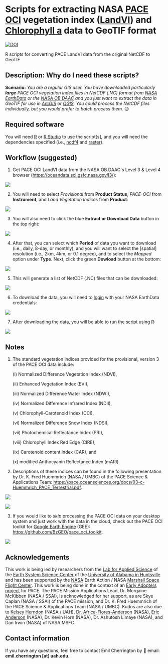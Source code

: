 # Scripts for extracting NASA [PACE OCI](https://pace.oceansciences.org/oci.htm) vegetation index ([LandVI](https://oceancolor.gsfc.nasa.gov/data/10.5067/PACE/OCI/L2/LANDVI/3.0)) and [Chlorophyll a](https://www.earthdata.nasa.gov/apt/documents/chlor-a/v1.0) data to GeoTIF format
[![DOI](https://zenodo.org/badge/DOI/10.5281/zenodo.15870562.svg)](https://doi.org/10.5281/zenodo.15870562)

R scripts for converting PACE LandVI data from the original NetCDF to GeoTIF

## Description: Why do I need these scripts?
**Scenario:** *You are a regular GIS user. You have downloaded particularly **large** PACE OCI vegetation index files in NetCDF (.NC) format from [NASA EarthData](https://search.earthdata.nasa.gov/search) or the [NASA OB.DAAC](https://oceandata.sci.gsfc.nasa.gov/l3/) and you just want to extract the data in GeoTIF for use in [ArcGIS](https://www.esri.com/en-us/arcgis/products/arcgis-desktop/overview) or [QGIS](https://qgis.org/). You could process the NetCDF files individually, but you would prefer to batch process them.* 😉

## Required software

You will need [R](https://cran.r-project.org/) or [R Studio](https://posit.co/download/rstudio-desktop/) to use the script[s], and you will need the dependencies specified (i.e., [ncdf4](https://cran.r-project.org/web/packages/ncdf4/index.html) and [raster](https://cran.r-project.org/web/packages/raster/index.html)).

## Workflow (suggested)

1. Get PACE OCI LandVI data from the NASA OB.DAAC's Level 3 & Level 4 browser (https://oceandata.sci.gsfc.nasa.gov/l3/):

![](https://github.com/BzGEO/pace_oci_conversion/blob/main/_graphics/nasa_obdaac_default.png)

2. You will need to select *Provisional* from **Product Status**, *PACE-OCI* from **Instrument**, and *Land Vegetation Indices* from **Product**:

![](https://github.com/BzGEO/pace_oci_conversion/blob/main/_graphics/nasa_obdaac_pace_oci__landvi_download_pt0_1a.PNG)

3. You will also need to click the blue **Extract or Download Data** button in the top right:

![](https://github.com/BzGEO/pace_oci_conversion/blob/main/_graphics/nasa_obdaac_pace_oci__landvi_download_pt0_1b.png)

4. After that, you can select which **Period** of data you want to download (i.e., daily, 8-day, or monthly), and you will want to select the [spatial] resolution (i.e., 2km, 4km, or 0.1 degree), and to select the *Mapped* option under **Type**. Next, click the green **Dowload** button at the bottom:

![](https://github.com/BzGEO/pace_oci_conversion/blob/main/_graphics/nasa_obdaac_pace_oci__landvi_download_pt1c.png)

5. This will generate a list of NetCDF (.NC) files that can be downloaded:

![](https://github.com/BzGEO/pace_oci_conversion/blob/main/_graphics/nasa_obdaac_pace_oci__landvi_download_pt2.PNG)

6. To download the data, you will need to [login](https://urs.earthdata.nasa.gov/) with your NASA EarthData credentials:

![](https://github.com/BzGEO/pace_oci_conversion/blob/main/_graphics/nasa_earth_data_login.png)

7. After downloading the data, you will be able to run the [script](https://github.com/BzGEO/pace_oci_conversion/blob/main/_scripts_R/netcdf_to_geotif__pace_landvi__2025-03-21.R) using [R](https://cran.r-project.org/):

![](https://github.com/BzGEO/pace_oci_conversion/blob/main/_graphics/script_r_studio.png)

## Notes
1. The standard vegetation indices provided for the provisional, version 3 of the PACE OCI data include:

   (i) Normalized Difference Vegetation Index (NDVI),
   
   (ii) Enhanced Vegetation Index (EVI),

   (iii) Normalized Difference Water Index (NDWI),

   (iv) Normalized Difference Infrared Index (NDII),

   (v) Chlorophyll-Carotenoid Index (CCI),

   (vi) Normalized Difference Snow Index (NDSI),

   (vii) Photochemical Reflectance Index (PRI),

   (viii) Chlorophyll Index Red Edge (CIRE),

   (ix) Carotenoid content index (CAR), and

   (x) modified Anthocyanin Reflectance Index (mARI).
   
2. Descriptions of these indices can be found in the following presentation by Dr. K. Fred Huemmrich (NASA / UMBC) of the PACE Science & Applications Team: https://pace.oceansciences.org/docs/03-c-Huemmrich_PACE_Terrestrial.pdf.

![](https://github.com/BzGEO/pace_oci_conversion/blob/main/_graphics/pace_oci_indices_1.png)

![](https://github.com/BzGEO/pace_oci_conversion/blob/main/_graphics/pace_oci_indices_2.png)

3. If you would like to *skip* processing the PACE OCI data on your desktop system and just work with the data in the cloud, check out the PACE OCI toolkit for [Google Earth Engine](https://code.earthengine.google.com/) (GEE): https://github.com/BzGEO/pace_oci_toolkit.

![](https://github.com/BzGEO/pace_oci_conversion/blob/main/_graphics/pace_oci_global_in_gee_2025-05.PNG)

## Acknowledgements
This work is being led by researchers from the [Lab for Applied Science](https://www.uah.edu/essc/laboratory-for-applied-science) of the [Earth System Science Center](https://www.uah.edu/essc) of the [University of Alabama in Huntsville](https://www.uah.edu/) and has been supported by the [NASA](https://www.nasa.gov) Earth Action / NASA [Marshall Space Flight Center](https://www.nasa.gov/marshall/). This work is being done in the context of an [Early Adopters project](https://pace.oceansciences.org/people_ea.htm?id=127) for PACE. The PACE Mission Applications Lead, Dr. Morgaine McKibben (NASA / SSAI), is acknowledged for her support, as are Skye Caplan (NASA / SSAI) of the PACE mission, and Dr. K. Fred Huemmrich of the PACE Science & Applications Team (NASA / UMBC). Kudos are also due to [Kelsey Herndon](https://github.com/herndk1) (NASA / UAH), [Dr. Africa-Flores-Anderson](https://github.com/africaf) (NASA), [Eric Anderson](https://github.com/andersoner) (NASA), Dr. Kevin Horn (NASA), Dr. Ashutosh Limaye (NASA), and Dan Irwin (NASA) of NASA MSFC.


## Contact information

If you have any questions, feel free to contact Emil Cherrington by :envelope_with_arrow: email: **emil.cherrington [at] uah.edu**.
